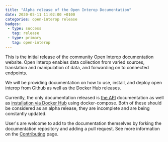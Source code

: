 ```yaml
---
title: "Alpha release of the Open Interop Documentation"
date: 2020-05-11 11:02:00 +0100
categories: open-interop release
badges:
 - type: success
   tag: release
 - type: primary
   tag: open-interop
---
```


This is the initial release of the community Open Interop documentation website. Open Interop enables data collection from varied sources, translation and manipulation of data, and forwarding on to connected endpoints.

We will be providing documentation on how to use, install, and deploy open interop from Github as well as the Docker Hub releases.

<!--more-->

Currently, the only documentation released is [the API](https://api.openinterop.org) documentation as well as [installation via Docker Hub](/installation#via-docker-hub) using docker-compose. Both of these should be considered as an alpha release, they are incomplete and are being constantly updated.

User's are welcome to add to the documentation themselves by forking the documentation repository and adding a pull request. See more information on the [Contributing](/contributing) page.
